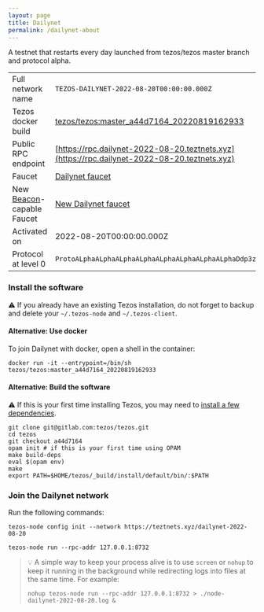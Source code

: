 ```yaml
---
layout: page
title: Dailynet
permalink: /dailynet-about
---
```


A testnet that restarts every day launched from tezos/tezos master branch and protocol alpha.

| | |
|-------|---------------------|
| Full network name | `TEZOS-DAILYNET-2022-08-20T00:00:00.000Z` |
| Tezos docker build | [tezos/tezos:master_a44d7164_20220819162933](https://hub.docker.com/r/tezos/tezos/tags?page=1&ordering=last_updated&name=master_a44d7164_20220819162933) |
| Public RPC endpoint | [https://rpc.dailynet-2022-08-20.teztnets.xyz](https://rpc.dailynet-2022-08-20.teztnets.xyz) |
| Faucet | [Dailynet faucet](https://teztnets.xyz/dailynet-2022-08-20-faucet) |
| New [Beacon](https://tezos.b9lab.com/beacon/)-capable Faucet | [New Dailynet faucet](https://new-faucet.dailynet-2022-08-20.teztnets.xyz) |
| Activated on | 2022-08-20T00:00:00.000Z |
| Protocol at level 0 |  `ProtoALphaALphaALphaALphaALphaALphaALphaALphaDdp3zK` |





### Install the software

⚠️  If you already have an existing Tezos installation, do not forget to backup and delete your `~/.tezos-node` and `~/.tezos-client`.



#### Alternative: Use docker

To join Dailynet with docker, open a shell in the container:

```
docker run -it --entrypoint=/bin/sh tezos/tezos:master_a44d7164_20220819162933
```

#### Alternative: Build the software

⚠️  If this is your first time installing Tezos, you may need to [install a few dependencies](https://tezos.gitlab.io/introduction/howtoget.html#setting-up-the-development-environment-from-scratch).

```
git clone git@gitlab.com:tezos/tezos.git
cd tezos
git checkout a44d7164
opam init # if this is your first time using OPAM
make build-deps
eval $(opam env)
make
export PATH=$HOME/tezos/_build/install/default/bin/:$PATH
```

### Join the Dailynet network

Run the following commands:

```
tezos-node config init --network https://teztnets.xyz/dailynet-2022-08-20

tezos-node run --rpc-addr 127.0.0.1:8732
```

> 💡 A simple way to keep your process alive is to use `screen` or `nohup` to keep it running in the background while redirecting logs into files at the same time. For example:
>
> ```bash=13
> nohup tezos-node run --rpc-addr 127.0.0.1:8732 > ./node-dailynet-2022-08-20.log &
> ```


